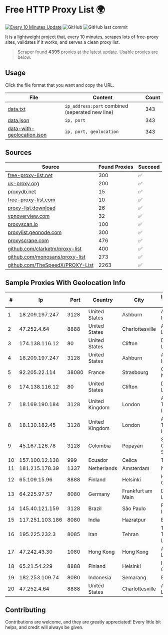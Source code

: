 
# Free HTTP Proxy List 🌍

[![Every 10 Minutes Update](https://github.com/mertguvencli/http-proxy-list/actions/workflows/main.yml/badge.svg?branch=main)](https://github.com/mertguvencli/http-proxy-list/actions/workflows/main.yml)
![GitHub](https://img.shields.io/github/license/mertguvencli/http-proxy-list)
![GitHub last commit](https://img.shields.io/github/last-commit/mertguvencli/http-proxy-list)

It is a lightweight project that, every 10 minutes, scrapes lots of free-proxy sites, validates if it works, and serves a clean proxy list.


> Scraper found **4395** proxies at the latest update. Usable proxies are below.

## Usage

Click the file format that you want and copy the URL.


|File|Content|Count|
|----|-------|-----|
|[data.txt](https://raw.githubusercontent.com/mertguvencli/http-proxy-list/main/proxy-list/data.txt)|`ip_address:port` combined (seperated new line)|343|
|[data.json](https://raw.githubusercontent.com/mertguvencli/http-proxy-list/main/proxy-list/data.json)|`ip, port`|343|
|[data-with-geolocation.json](https://raw.githubusercontent.com/mertguvencli/http-proxy-list/main/proxy-list/data-with-geolocation.json)|`ip, port, geolocation`|343|

## Sources

|Source|Found Proxies|Succeed|
|------|-------------|-------|
|[free-proxy-list.net](https://free-proxy-list.net)|300|✅|
|[us-proxy.org](https://www.us-proxy.org)|200|✅|
|[proxydb.net](http://proxydb.net)|15|✅|
|[free-proxy-list.com](https://free-proxy-list.com/?page=&port=&type%5B%5D=http&type%5B%5D=https&up_time=0&search=Search)|10|✅|
|[proxy-list.download](https://www.proxy-list.download/HTTP)|26|✅|
|[vpnoverview.com](https://vpnoverview.com/privacy/anonymous-browsing/free-proxy-servers)|32|✅|
|[proxyscan.io](https://www.proxyscan.io)|100|✅|
|[proxylist.geonode.com](https://proxylist.geonode.com/api/proxy-list?limit=300&page=1&sort_by=lastChecked&sort_type=desc&protocols=http,https)|300|✅|
|[proxyscrape.com](https://api.proxyscrape.com/v2/?request=displayproxies&protocol=http&timeout=10000&country=all&ssl=all&anonymity=all)|476|✅|
|[github.com/clarketm/proxy-list](https://raw.githubusercontent.com/clarketm/proxy-list/master/proxy-list-raw.txt)|400|✅|
|[github.com/monosans/proxy-list](https://raw.githubusercontent.com/monosans/proxy-list/main/proxies/http.txt)|273|✅|
|[github.com/TheSpeedX/PROXY-List](https://raw.githubusercontent.com/TheSpeedX/PROXY-List/master/http.txt)|2263|✅|


## Sample Proxies With Geolocation Info

|#|Ip|Port|Country|City|Internet Service Provider|
|-|--|----|-------|----|-------------------------|
|1|18.209.197.247|3128|United States|Ashburn|Amazon.com, Inc.|
|2|47.252.4.64|8888|United States|Charlottesville|Alibaba.com LLC|
|3|174.138.116.12|80|United States|Clifton|DigitalOcean, LLC|
|4|18.209.197.247|3128|United States|Ashburn|Amazon.com, Inc.|
|5|92.205.22.114|38080|France|Strasbourg|GD MASS Network|
|6|174.138.116.12|80|United States|Clifton|DigitalOcean, LLC|
|7|18.169.190.184|3128|United Kingdom|London|Amazon Technologies Inc.|
|8|18.130.182.45|3128|United Kingdom|London|Amazon Technologies Inc.|
|9|45.167.126.78|3128|Colombia|Popayán|Sepcom Comunicaciones SAS|
|10|157.100.12.138|999|Ecuador|Celica|Telconet S.A|
|11|181.215.178.39|1337|Netherlands|Amsterdam|NovoServe B.V.|
|12|65.109.15.96|8888|Finland|Helsinki|Hetzner Online GmbH|
|13|64.225.97.57|8080|Germany|Frankfurt am Main|DigitalOcean, LLC|
|14|145.40.121.159|3128|Brazil|São Paulo|Packet Host, Inc.|
|15|117.251.103.186|8080|India|Hazratpur|BSNL Internet|
|16|195.225.232.3|8085|Iran|Tehran|TS Information Technology Limited|
|17|47.242.43.30|1080|Hong Kong|Hong Kong|Alibaba.com LLC|
|18|65.21.54.229|8888|Finland|Helsinki|Hetzner Online GmbH|
|19|182.253.109.74|8080|Indonesia|Semarang|Biznet Metronet|
|20|47.252.4.64|8888|United States|Charlottesville|Alibaba.com LLC|



## Contributing

Contributions are welcome, and they are greatly appreciated! Every
little bit helps, and credit will always be given.

